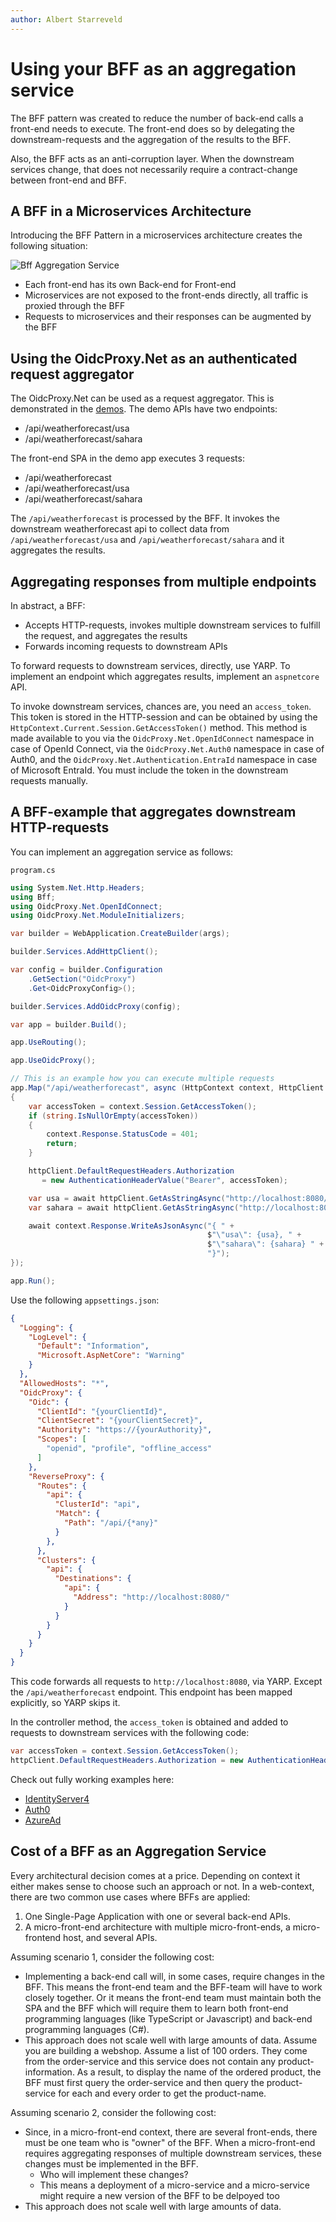 ```yaml
---
author: Albert Starreveld
---
```


# Using your BFF as an aggregation service

The BFF pattern was created to reduce the number of back-end calls a front-end needs to execute. The front-end does so by delegating the downstream-requests and the aggregation of the results to the BFF.

Also, the BFF acts as an anti-corruption layer. When the downstream services change, that does not necessarily require a contract-change between front-end and BFF.

## A BFF in a Microservices Architecture

Introducing the BFF Pattern in a microservices architecture creates the following situation:

![Bff Aggregation Service](https://miro.medium.com/v2/resize:fit:720/format:webp/1*7qkKsi2RpsbWT3ChnYW6Vw.png)

* Each front-end has its own Back-end for Front-end
* Microservices are not exposed to the front-ends directly, all traffic is proxied through the BFF
* Requests to microservices and their responses can be augmented by the BFF

## Using the OidcProxy.Net as an authenticated request aggregator

The OidcProxy.Net can be used as a request aggregator. This is demonstrated in the [demos](https://github.com/thecloudnativewebapp/OidcProxy.Net/tree/main/docs/demos). The demo APIs have two endpoints:

* /api/weatherforecast/usa
* /api/weatherforecast/sahara

The front-end SPA in the demo app executes 3 requests:

* /api/weatherforecast
* /api/weatherforecast/usa
* /api/weatherforecast/sahara

The `/api/weatherforecast` is processed by the BFF. It invokes the downstream weatherforecast api to collect data from `/api/weatherforecast/usa` and `/api/weatherforecast/sahara` and it aggregates the results.

## Aggregating responses from multiple endpoints

In abstract, a BFF:

* Accepts HTTP-requests, invokes multiple downstream services to fulfill the request, and aggregates the results 
* Forwards incoming requests to downstream APIs

To forward requests to downstream services, directly, use YARP. To implement an endpoint which aggregates results, implement an `aspnetcore` API. 

To invoke downstream services, chances are, you need an `access_token`. This token is stored in the HTTP-session and can be obtained by using the `HttpContext.Current.Session.GetAccessToken()` method. This method is made available to you via the `OidcProxy.Net.OpenIdConnect` namespace in case of OpenId Connect, via the `OidcProxy.Net.Auth0` namespace in case of Auth0, and the `OidcProxy.Net.Authentication.EntraId` namespace in case of Microsoft EntraId. You must include the token in the downstream requests manually. 

## A BFF-example that aggregates downstream HTTP-requests

You can implement an aggregation service as follows:

`program.cs`

```csharp
using System.Net.Http.Headers;
using Bff;
using OidcProxy.Net.OpenIdConnect;
using OidcProxy.Net.ModuleInitializers;

var builder = WebApplication.CreateBuilder(args);

builder.Services.AddHttpClient();

var config = builder.Configuration
    .GetSection("OidcProxy")
    .Get<OidcProxyConfig>();

builder.Services.AddOidcProxy(config);

var app = builder.Build();

app.UseRouting();

app.UseOidcProxy();

// This is an example how you can execute multiple requests 
app.Map("/api/weatherforecast", async (HttpContext context, HttpClient httpClient) =>
{
    var accessToken = context.Session.GetAccessToken();
    if (string.IsNullOrEmpty(accessToken))
    {
        context.Response.StatusCode = 401;
        return;
    }

    httpClient.DefaultRequestHeaders.Authorization 
       = new AuthenticationHeaderValue("Bearer", accessToken);

    var usa = await httpClient.GetAsStringAsync("http://localhost:8080/api/weatherforecast/usa");
    var sahara = await httpClient.GetAsStringAsync("http://localhost:8080/api/weatherforecast/sahara");

    await context.Response.WriteAsJsonAsync("{ " +
                                            $"\"usa\": {usa}, " +
                                            $"\"sahara\": {sahara} " +
                                            "}");
});

app.Run();
```

Use the following `appsettings.json`:

```json
{
  "Logging": {
    "LogLevel": {
      "Default": "Information",
      "Microsoft.AspNetCore": "Warning"
    }
  },
  "AllowedHosts": "*",
  "OidcProxy": {
    "Oidc": {
      "ClientId": "{yourClientId}",
      "ClientSecret": "{yourClientSecret}",
      "Authority": "https://{yourAuthority}",
      "Scopes": [
        "openid", "profile", "offline_access"
      ]
    },
    "ReverseProxy": {
      "Routes": {
        "api": {
          "ClusterId": "api",
          "Match": {
            "Path": "/api/{*any}"
          }
        },
      },
      "Clusters": {
        "api": {
          "Destinations": {
            "api": {
              "Address": "http://localhost:8080/"
            }
          }
        }
      }
    }
  }
}
```

This code forwards all requests to `http://localhost:8080`, via YARP. Except the `/api/weatherforecast` endpoint. This endpoint has been mapped explicitly, so YARP skips it. 

In the controller method, the `access_token` is obtained and added to requests to downstream services with the following code:

```csharp
var accessToken = context.Session.GetAccessToken();
httpClient.DefaultRequestHeaders.Authorization = new AuthenticationHeaderValue("Bearer", accessToken);
```

Check out fully working examples here:

- [IdentityServer4](https://github.com/thecloudnativewebapp/OidcProxy.Net/tree/main/docs/demos/Authentication-Gateways/IdentityServer4/src/src)
- [Auth0](https://github.com/thecloudnativewebapp/OidcProxy.Net/tree/main/docs/demos/Authentication-Gateways/Auth0/src)
- [AzureAd](https://github.com/thecloudnativewebapp/OidcProxy.Net/tree/main/docs/demos/Authentication-Gateways/AzureAd/src)

## Cost of a BFF as an Aggregation Service

Every architectural decision comes at a price. Depending on context it either makes sense to choose such an approach or not. In a web-context, there are two common use cases where BFFs are applied:

1. One Single-Page Application with one or several back-end APIs.
2. A micro-front-end architecture with multiple micro-front-ends, a micro-frontend host, and several APIs. 

Assuming scenario 1, consider the following cost:

* Implementing a back-end call will, in some cases, require changes in the BFF. This means the front-end team and the BFF-team will have to work closely together. Or it means the front-end team must maintain both the SPA and the BFF which will require them to learn both front-end programming languages (like TypeScript or Javascript) and back-end programming languages (C#).
* This approach does not scale well with large amounts of data. Assume you are building a webshop. Assume a list of 100 orders. They come from the order-service and this service does not contain any product-information. As a result, to display the name of the ordered product, the BFF must first query the order-service and then query the product-service for each and every order to get the product-name.

Assuming scenario 2, consider the following cost:

* Since, in a micro-front-end context, there are several front-ends, there must be one team who is "owner" of the BFF. When a micro-front-end requires aggregating responses of multiple downstream services, these changes must be implemented in the BFF.
    * Who will implement these changes?
    * This means a deployment of a micro-service and a micro-service might require a new version of the BFF to be delpoyed too
* This approach does not scale well with large amounts of data.
